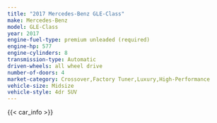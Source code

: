 ```yaml
---
title: "2017 Mercedes-Benz GLE-Class"
make: Mercedes-Benz
model: GLE-Class
year: 2017
engine-fuel-type: premium unleaded (required)
engine-hp: 577
engine-cylinders: 8
transmission-type: Automatic
driven-wheels: all wheel drive
number-of-doors: 4
market-category: Crossover,Factory Tuner,Luxury,High-Performance
vehicle-size: Midsize
vehicle-style: 4dr SUV
---
```


{{< car_info >}}
